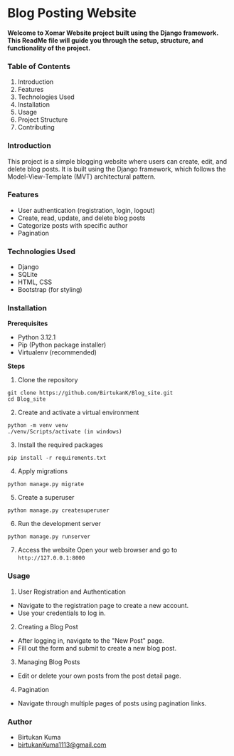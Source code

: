 # Blog Posting Website
**Welcome to Xomar Website project built using the Django framework. This ReadMe file will guide you through the setup, structure, and functionality of the project.**

### Table of Contents
1. Introduction
2. Features
3. Technologies Used
4. Installation
5. Usage
6. Project Structure
7. Contributing

### Introduction
This project is a simple blogging website where users can create, edit, and delete blog posts. It is built using the Django framework, which follows the Model-View-Template (MVT) architectural pattern.

### Features
- User authentication (registration, login, logout)
- Create, read, update, and delete blog posts
- Categorize posts with specific author
- Pagination

### Technologies Used
- Django
- SQLite 
- HTML, CSS
- Bootstrap (for styling)

### Installation
**Prerequisites**
- Python 3.12.1
- Pip (Python package installer)
- Virtualenv (recommended)

**Steps**
1. Clone the repository
```
git clone https://github.com/BirtukanK/Blog_site.git
cd Blog_site
```
2. Create and activate a virtual environment
```
python -m venv venv
./venv/Scripts/activate (in windows)
```
3. Install the required packages
```
pip install -r requirements.txt
```
4. Apply migrations
```
python manage.py migrate
```
5. Create a superuser
```
python manage.py createsuperuser
```
6. Run the development server
```
python manage.py runserver
```
7. Access the website
Open your web browser and go to `http://127.0.0.1:8000`

### Usage
1. User Registration and Authentication

- Navigate to the registration page to create a new account.
- Use your credentials to log in.

2. Creating a Blog Post

- After logging in, navigate to the "New Post" page.
- Fill out the form and submit to create a new blog post.

3. Managing Blog Posts
- Edit or delete your own posts from the post detail page.

4. Pagination
- Navigate through multiple pages of posts using pagination links.

### Author
- Birtukan Kuma
- birtukanKuma1113@gmail.com

<!-- ### Project Structure
Blog_site/
|blog_site
├── blog/
│   ├── __init__.py
│   ├── admin.py
│   ├── apps.py
│   ├── migrations/
│   ├── models.py
│   ├── tests.py
│   ├── urls.py
│   ├── views.py
│   ├── templates/
│   │   └── blog/
│   │       ├── about.html
│   │       ├── base.html
│   │       ├── home.html
│   │       ├── post_confirm_delete.html
│   │       ├── post_detail.html
│   │       ├── post_form.html
│   │       ├── user_posts.html
│   └── static/
│       └── blog/
│           ├── css/
├── blog_site/
│   ├── __init__.py
│   ├── settings.py
│   ├── urls.py
│   ├── wsgi.py
│   ├── asgi.py
├── users/
│   ├── __init__.py
│   ├── admin.py
│   ├── apps.py
│   ├── migrations/
│   ├── models.py
│   ├── tests.py
│   ├── urls.py
│   ├── views.py
│   ├── templates/
│   │   └── users/
│   │       ├── login.html
│   │       ├── logout.html
│   │       ├── profile.html
│   │       ├── profile.html
│   │       ├── register.html
├── manage.py
└── requirements.txt -->
